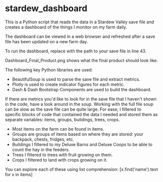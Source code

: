 # stardew_dashboard
This is a Python script that reads the data in a Stardew Valley save file and creates a dashboard of the things I monitor on my farm daily. 

The dashboard can be viewed in a web browser and refreshed after a save file has been updated on a new farm day.

To run the dashboard, replace <path> with the path to your save file in line 43.

Dashboard_Final_Product.png shows what the final product should look like.

The following key Python libraries are used:
- BeautifulSoup is used to parse the save file and extract metrics.
- Plotly is used to create indicator figures for each metric.
- Dash & Dash Bootstrap Components are used to build the dashboard.

If there are metrics you'd like to look for in the save file that I haven't shown in the code, have a look around in the soup. 
Working with the full file soup can be slow as the save file can be quite large. For ease, I filtered to specific blocks of code that contained the data I needed and stored them as separate variables: items, groups, buildings, trees, crops.
- Most items on the farm can be found in items.
- Groups are groups of items based on where they are stored: your backpack, chests, fridges, etc.
- Buildings I filtered to my Deluxe Barns and Deluxe Coops to be able to count the hay in the feeders.
- Trees I filtered to trees with fruit growing on them. 
- Crops I filtered to land with crops growing on it.

You can explore each of these using list comprehension:
  [x.find('name').text for x in items]
